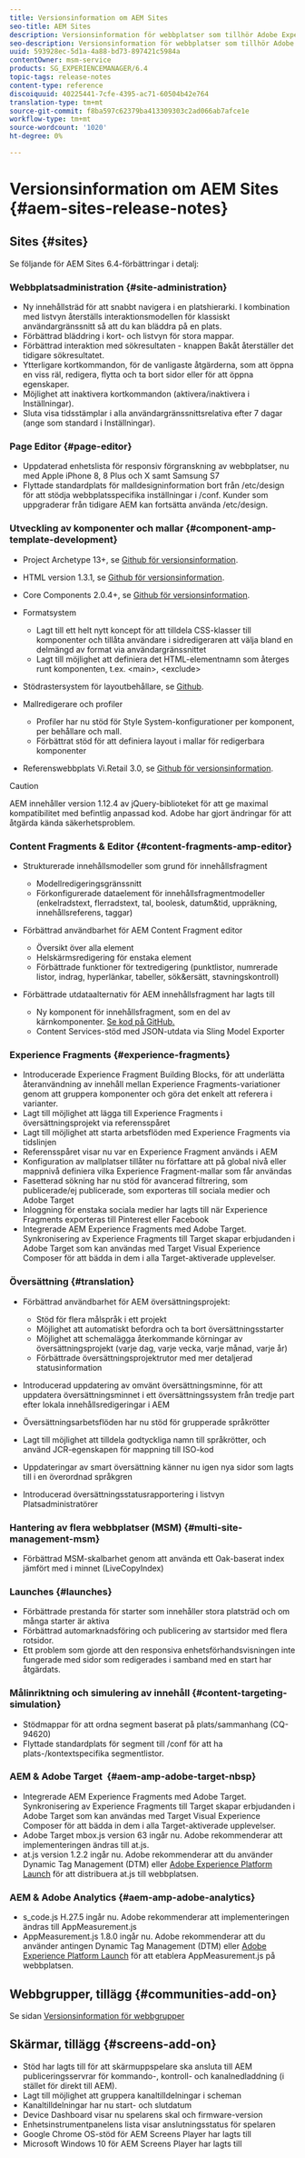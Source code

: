 ```yaml
---
title: Versionsinformation om AEM Sites
seo-title: AEM Sites
description: Versionsinformation för webbplatser som tillhör Adobe Experience Manager 6.4.
seo-description: Versionsinformation för webbplatser som tillhör Adobe Experience Manager 6.4.
uuid: 593928ec-5d1a-4a88-bd73-897421c5984a
contentOwner: msm-service
products: SG_EXPERIENCEMANAGER/6.4
topic-tags: release-notes
content-type: reference
discoiquuid: 40225441-7cfe-4395-ac71-60504b42e764
translation-type: tm+mt
source-git-commit: f8ba597c62379ba413309303c2ad066ab7afce1e
workflow-type: tm+mt
source-wordcount: '1020'
ht-degree: 0%

---
```



# Versionsinformation om AEM Sites {#aem-sites-release-notes}

## Sites {#sites}

Se följande för AEM Sites 6.4-förbättringar i detalj:

### Webbplatsadministration {#site-administration}

* Ny innehållsträd för att snabbt navigera i en platshierarki. I kombination med listvyn återställs interaktionsmodellen för klassiskt användargränssnitt så att du kan bläddra på en plats.
* Förbättrad bläddring i kort- och listvyn för stora mappar.
* Förbättrad interaktion med sökresultaten - knappen Bakåt återställer det tidigare sökresultatet.
* Ytterligare kortkommandon, för de vanligaste åtgärderna, som att öppna en viss räl, redigera, flytta och ta bort sidor eller för att öppna egenskaper.
* Möjlighet att inaktivera kortkommandon (aktivera/inaktivera i Inställningar).
* Sluta visa tidsstämplar i alla användargränssnittsrelativa efter 7 dagar (ange som standard i Inställningar).

### Page Editor {#page-editor}

* Uppdaterad enhetslista för responsiv förgranskning av webbplatser, nu med Apple iPhone 8, 8 Plus och X samt Samsung S7
* Flyttade standardplats för malldesigninformation bort från /etc/design för att stödja webbplatsspecifika inställningar i /conf. Kunder som uppgraderar från tidigare AEM kan fortsätta använda /etc/design.

### Utveckling av komponenter och mallar {#component-amp-template-development}

* Project Archetype 13+, se [Github för versionsinformation](https://github.com/Adobe-Marketing-Cloud/aem-project-archetype/releases).
* HTML version 1.3.1, se [Github för versionsinformation](https://github.com/Adobe-Marketing-Cloud/htl-spec/releases/tag/1.3.1).
* Core Components 2.0.4+, se [Github för versionsinformation](https://github.com/Adobe-Marketing-Cloud/aem-core-wcm-components/releases).
* Formatsystem

   * Lagt till ett helt nytt koncept för att tilldela CSS-klasser till komponenter och tillåta användare i sidredigeraren att välja bland en delmängd av format via användargränssnittet
   * Lagt till möjlighet att definiera det HTML-elementnamn som återges runt komponenten, t.ex. &lt;main>, &lt;exclude>

* Stödrastersystem för layoutbehållare, se [Github](https://github.com/Adobe-Marketing-Cloud/aem-responsivegrid).
* Mallredigerare och profiler

   * Profiler har nu stöd för Style System-konfigurationer per komponent, per behållare och mall.
   * Förbättrat stöd för att definiera layout i mallar för redigerbara komponenter

* Referenswebbplats Vi.Retail 3.0, se [Github för versionsinformation](https://github.com/Adobe-Marketing-Cloud/aem-sample-we-retail/releases).

>[!CAUTION]
>
>AEM innehåller version 1.12.4 av jQuery-biblioteket för att ge maximal kompatibilitet med befintlig anpassad kod. Adobe har gjort ändringar för att åtgärda kända säkerhetsproblem.

### Content Fragments &amp; Editor {#content-fragments-amp-editor}

* Strukturerade innehållsmodeller som grund för innehållsfragment

   * Modellredigeringsgränssnitt
   * Förkonfigurerade dataelement för innehållsfragmentmodeller (enkelradstext, flerradstext, tal, boolesk, datum&amp;tid, uppräkning, innehållsreferens, taggar)

* Förbättrad användbarhet för AEM Content Fragment editor

   * Översikt över alla element
   * Helskärmsredigering för enstaka element
   * Förbättrade funktioner för textredigering (punktlistor, numrerade listor, indrag, hyperlänkar, tabeller, sök&amp;ersätt, stavningskontroll)

* Förbättrade utdataalternativ för AEM innehållsfragment har lagts till

   * Ny komponent för innehållsfragment, som en del av kärnkomponenter. [Se kod på GitHub.](https://github.com/Adobe-Marketing-Cloud/aem-core-wcm-components/tree/master/extension/contentfragment/content/src/content/jcr_root/apps/core/wcm/extension/components/contentfragment/v1/contentfragment)
   * Content Services-stöd med JSON-utdata via Sling Model Exporter

### Experience Fragments {#experience-fragments}

* Introducerade Experience Fragment Building Blocks, för att underlätta återanvändning av innehåll mellan Experience Fragments-variationer genom att gruppera komponenter och göra det enkelt att referera i varianter.
* Lagt till möjlighet att lägga till Experience Fragments i översättningsprojekt via referensspåret
* Lagt till möjlighet att starta arbetsflöden med Experience Fragments via tidslinjen
* Referensspåret visar nu var en Experience Fragment används i AEM
* Konfiguration av mallplatser tillåter nu författare att på global nivå eller mappnivå definiera vilka Experience Fragment-mallar som får användas
* Fasetterad sökning har nu stöd för avancerad filtrering, som publicerade/ej publicerade, som exporteras till sociala medier och Adobe Target
* Inloggning för enstaka sociala medier har lagts till när Experience Fragments exporteras till Pinterest eller Facebook
* Integrerade AEM Experience Fragments med Adobe Target. Synkronisering av Experience Fragments till Target skapar erbjudanden i Adobe Target som kan användas med Target Visual Experience Composer för att bädda in dem i alla Target-aktiverade upplevelser.

### Översättning {#translation}

* Förbättrad användbarhet för AEM översättningsprojekt:

   * Stöd för flera målspråk i ett projekt
   * Möjlighet att automatiskt befordra och ta bort översättningsstarter
   * Möjlighet att schemalägga återkommande körningar av översättningsprojekt (varje dag, varje vecka, varje månad, varje år)
   * Förbättrade översättningsprojektrutor med mer detaljerad statusinformation

* Introducerad uppdatering av omvänt översättningsminne, för att uppdatera översättningsminnet i ett översättningssystem från tredje part efter lokala innehållsredigeringar i AEM
* Översättningsarbetsflöden har nu stöd för grupperade språkrötter
* Lagt till möjlighet att tilldela godtyckliga namn till språkrötter, och använd JCR-egenskapen för mappning till ISO-kod
* Uppdateringar av smart översättning känner nu igen nya sidor som lagts till i en överordnad språkgren
* Introducerad översättningsstatusrapportering i listvyn Platsadministratörer

### Hantering av flera webbplatser (MSM) {#multi-site-management-msm}

* Förbättrad MSM-skalbarhet genom att använda ett Oak-baserat index jämfört med i minnet (LiveCopyIndex)

### Launches {#launches}

* Förbättrade prestanda för starter som innehåller stora platsträd och om många starter är aktiva
* Förbättrad automarknadsföring och publicering av startsidor med flera rotsidor.
* Ett problem som gjorde att den responsiva enhetsförhandsvisningen inte fungerade med sidor som redigerades i samband med en start har åtgärdats.

### Målinriktning och simulering av innehåll {#content-targeting-simulation}

* Stödmappar för att ordna segment baserat på plats/sammanhang (CQ-94620)
* Flyttade standardplats för segment till /conf för att ha plats-/kontextspecifika segmentlistor.

### AEM &amp; Adobe Target  {#aem-amp-adobe-target-nbsp}

* Integrerade AEM Experience Fragments med Adobe Target. Synkronisering av Experience Fragments till Target skapar erbjudanden i Adobe Target som kan användas med Target Visual Experience Composer för att bädda in dem i alla Target-aktiverade upplevelser.
* Adobe Target mbox.js version 63 ingår nu. Adobe rekommenderar att implementeringen ändras till at.js.
* at.js version 1.2.2 ingår nu. Adobe rekommenderar att du använder Dynamic Tag Management (DTM) eller [Adobe Experience Platform Launch](https://www.adobe.com/enterprise/cloud-platform/launch.html) för att distribuera at.js till webbplatsen.

### AEM &amp; Adobe Analytics {#aem-amp-adobe-analytics}

* s_code.js H.27.5 ingår nu. Adobe rekommenderar att implementeringen ändras till AppMeasurement.js
* AppMeasurement.js 1.8.0 ingår nu. Adobe rekommenderar att du använder antingen Dynamic Tag Management (DTM) eller [Adobe Experience Platform Launch](https://www.adobe.com/enterprise/cloud-platform/launch.html) för att etablera AppMeasurement.js på webbplatsen.

## Webbgrupper, tillägg {#communities-add-on}

Se sidan [Versionsinformation för webbgrupper](/help/release-notes/communities-release-notes.md)

## Skärmar, tillägg {#screens-add-on}

* Stöd har lagts till för att skärmuppspelare ska ansluta till AEM publiceringsservrar för kommando-, kontroll- och kanalnedladdning (i stället för direkt till AEM).
* Lagt till möjlighet att gruppera kanaltilldelningar i scheman
* Kanaltilldelningar har nu start- och slutdatum
* Device Dashboard visar nu spelarens skal och firmware-version
* Enhetsinstrumentpanelens lista visar anslutningsstatus för spelaren
* Google Chrome OS-stöd för AEM Screens Player har lagts till
* Microsoft Windows 10 för AEM Screens Player har lagts till
